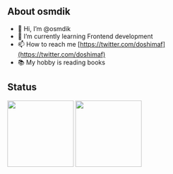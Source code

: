 ## About osmdik

- 👋 Hi, I’m @osmdik
- 🌱 I’m currently learning Frontend development
- 📫 How to reach me [https://twitter.com/doshimaf](https://twitter.com/doshimaf)
- 📚 My hobby is reading books

## Status

<p align="left">
<img height="150px" src="https://github-readme-stats.vercel.app/api?username=osmdik" />
<img height="150px" src="https://github-readme-stats.vercel.app/api/top-langs/?username=osmdik&layout=compact" />
</p>

<!---
osmdik/osmdik is a ✨ special ✨ repository because its `README.md` (this file) appears on your GitHub profile.
You can click the Preview link to take a look at your changes.
--->
